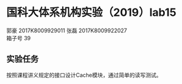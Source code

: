 # **国科大体系机构实验（2019）lab15**
郭豪 2017K8009929011 张磊 2017K8009922027  
箱子号 39
## 实验任务
按照课程讲义规定的接口设计Cache模块，通过简单的读写测试。
